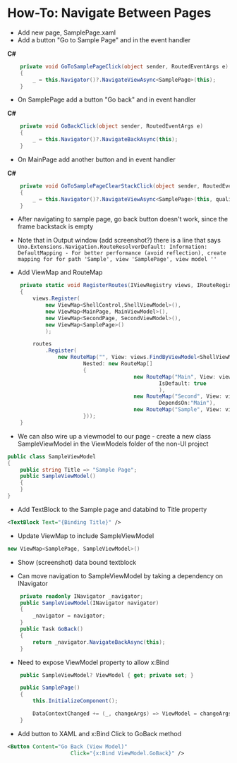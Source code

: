 # How-To: Navigate Between Pages

- Add new page, SamplePage.xaml
- Add a button "Go to Sample Page" and in the event handler  

**C#**  
```csharp
    private void GoToSamplePageClick(object sender, RoutedEventArgs e)
    {
		_ = this.Navigator()?.NavigateViewAsync<SamplePage>(this);
    }
```

- On SamplePage add a button "Go back" and in event handler

**C#**  
```csharp
    private void GoBackClick(object sender, RoutedEventArgs e)
    {
        _ = this.Navigator()?.NavigateBackAsync(this);
    }
```

- On MainPage add another button and in event handler

**C#**  
```csharp
	private void GoToSamplePageClearStackClick(object sender, RoutedEventArgs e)
    {
		_ = this.Navigator()?.NavigateViewAsync<SamplePage>(this, qualifier:Qualifiers.ClearBackStack);
    }
```
- After navigating to sample page, go back button doesn't work, since the frame backstack is empty


- Note that in Output window (add screenshot?) there is a line that says
`Uno.Extensions.Navigation.RouteResolverDefault: Information: DefaultMapping - For better performance (avoid reflection), create mapping for for path 'Sample', view 'SamplePage', view model ''`

- Add ViewMap and RouteMap

```csharp
	private static void RegisterRoutes(IViewRegistry views, IRouteRegistry routes)
	{
		views.Register(
			new ViewMap<ShellControl,ShellViewModel>(),
			new ViewMap<MainPage, MainViewModel>(),
			new ViewMap<SecondPage, SecondViewModel>(),
			new ViewMap<SamplePage>()
            );

		routes
			.Register(
				new RouteMap("", View: views.FindByViewModel<ShellViewModel>() ,
						Nested: new RouteMap[]
						{
										new RouteMap("Main", View: views.FindByViewModel<MainViewModel>() ,
												IsDefault: true
												),
										new RouteMap("Second", View: views.FindByViewModel<SecondViewModel>() ,
												DependsOn:"Main"),
                                        new RouteMap("Sample", View: views.FindByView<SamplePage>()),
                        }));
	}
```

- We can also wire up a viewmodel to our page - create a new class SampleViewModel in the ViewModels folder of the non-UI project

```csharp
public class SampleViewModel
{
	public string Title => "Sample Page";
    public SampleViewModel()
    {
    }
}
```

- Add TextBlock to the Sample page and databind to Title property
```xml
<TextBlock Text="{Binding Title}" />
```

- Update ViewMap to include SampleViewModel
```csharp
new ViewMap<SamplePage, SampleViewModel>()
```

- Show (screenshot) data bound textblock

- Can move navigation to SampleViewModel by taking a dependency on INavigator
```csharp
    private readonly INavigator _navigator;
    public SampleViewModel(INavigator navigator)
    {
        _navigator = navigator;
    }
    public Task GoBack()
    {
        return _navigator.NavigateBackAsync(this);
    }
```

- Need to expose ViewModel property to allow x:Bind

```csharp
    public SampleViewModel? ViewModel { get; private set; }

    public SamplePage()
    {
        this.InitializeComponent();

        DataContextChanged += (_, changeArgs) => ViewModel = changeArgs.NewValue as SampleViewModel;
    }
```

- Add button to XAML and x:Bind Click to GoBack method
```xml
<Button Content="Go Back (View Model)"
                    Click="{x:Bind ViewModel.GoBack}" />
```











